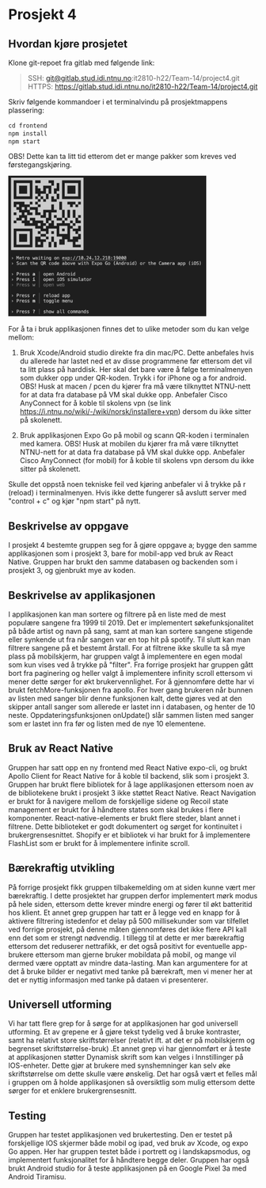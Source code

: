 # Prosjekt 4



## Hvordan kjøre prosjetet

Klone git-repoet fra gitlab med følgende link:
> SSH:      git@gitlab.stud.idi.ntnu.no:it2810-h22/Team-14/project4.git
> HTTPS:    https://gitlab.stud.idi.ntnu.no/it2810-h22/Team-14/project4.git

Skriv følgende kommandoer i et terminalvindu på prosjektmappens plassering:

```
cd frontend
npm install
npm start
```
OBS! Dette kan ta litt tid etterom det er mange pakker som kreves ved førstegangskjøring.

<img src="/frontend/assets/Screenshot 2022-11-22 at 13.29.03.png" alt="drawing" width="400"/>

For å ta i bruk applikasjonen finnes det to ulike metoder som du kan velge mellom:

1. Bruk Xcode/Android studio direkte fra din mac/PC. Dette anbefales hvis du allerede har lastet ned et av disse programmene før ettersom det vil ta litt plass på harddisk. Her skal det bare være å følge terminalmenyen som dukker opp under QR-koden. Trykk i for iPhone og a for android. OBS! Husk at macen / pcen du kjører fra må være tilknyttet NTNU-nett for at data fra database på VM skal dukke opp. Anbefaler Cisco AnyConnect for å koble til skolens vpn (se link https://i.ntnu.no/wiki/-/wiki/norsk/installere+vpn) dersom du ikke sitter på skolenett.

2. Bruk applikasjonen Expo Go på mobil og scann QR-koden i terminalen med kamera. 
OBS! Husk at mobilen du kjører fra må være tilknyttet NTNU-nett for at data fra database på VM skal dukke opp. Anbefaler Cisco AnyConnect (for mobil) for å koble til skolens vpn dersom du ikke sitter på skolenett.

Skulle det oppstå noen tekniske feil ved kjøring anbefaler vi å trykke på r (reload) i terminalmenyen. Hvis ikke dette fungerer så avslutt server med "control + c" og kjør "npm start" på nytt.

## Beskrivelse av oppgave

I prosjekt 4 bestemte gruppen seg for å gjøre oppgave a; bygge den samme applikasjonen som i prosjekt 3, bare for mobil-app ved bruk av React Native. Gruppen har brukt den samme databasen og backenden som i prosjekt 3, og gjenbrukt mye av koden. 

## Beskrivelse av applikasjonen

I applikasjonen kan man sortere og filtrere på en liste med de mest populære sangene fra 1999 til 2019. Det er implementert søkefunksjonalitet på både artist og navn på sang, samt at man kan sortere sangene stigende eller synkende ut fra når sangen var en top hit på spotify. Til slutt kan man filtrere sangene på et bestemt årstall. For at filtrene ikke skulle ta så mye plass på mobilskjerm, har gruppen valgt å implementere en egen modal som kun vises ved å trykke på "filter". Fra forrige prosjekt har gruppen gått bort fra paginering og heller valgt å implementere infinity scroll ettersom vi mener dette sørger for økt brukervennlighet. For å gjennomføre dette har vi brukt fetchMore-funksjonen fra apollo. For hver gang brukeren når bunnen av listen med sanger blir denne funksjonen kalt, dette gjøres ved at den skipper antall sanger som allerede er lastet inn i databasen, og henter de 10 neste. Oppdateringsfunksjonen onUpdate() slår sammen listen med sanger som er lastet inn fra før og listen med de nye 10 elementene.

## Bruk av React Native

Gruppen har satt opp en ny frontend med React Native expo-cli, og brukt Apollo Client for React Native for å koble til backend, slik som i prosjekt 3. Gruppen har brukt flere bibliotek for å lage applikasjonen ettersom noen av de bibliotekene brukt i prosjekt 3 ikke støttet React Native. React Navigation er brukt for å navigere mellom de forskjellige sidene og Recoil state management er brukt for å håndtere states som skal brukes i flere komponenter. React-native-elements er brukt flere steder, blant annet i filtrene. Dette biblioteket er godt dokumentert og sørget for kontinuitet i brukergrensesnittet. Shopify er et bibliotek vi har brukt for å implementere FlashList som er brukt for å implementere infinite scroll. 

## Bærekraftig utvikling

På forrige prosjekt fikk gruppen tilbakemelding om at siden kunne vært mer bærekraftig. I dette prosjektet har gruppen derfor implementert mørk modus på hele siden, ettersom dette krever mindre energi og fører til økt batteritid hos klient. Et annet grep gruppen har tatt er å legge ved en knapp for å aktivere filtrering istedenfor et delay på 500 millisekunder som var tilfellet ved forrige prosjekt, på denne måten gjennomføres det ikke flere API kall enn det som er strengt nødvendig. I tillegg til at dette er mer bærekraftig ettersom det reduserer nettrafikk, er det også positivt for eventuelle app-brukere ettersom man gjerne bruker mobildata på mobil, og mange vil dermed være opptatt av mindre data-lasting. Man kan argumentere for at det å bruke bilder er negativt med tanke på bærekraft, men vi mener her at det er nyttig informasjon med tanke på dataen vi presenterer.

## Universell utforming

Vi har tatt flere grep for å sørge for at applikasjonen har god universell utforming. Et av grepene er å gjøre tekst tydelig ved å bruke kontraster, samt ha relativt store skriftstørrelser (relativt ift. at det er på mobilskjerm og begrenset skriftstørrelse-bruk) .Et annet grep vi har gjennomført er å teste at applikasjonen støtter Dynamisk skrift som kan velges i Innstillinger på IOS-enheter. Dette gjør at brukere med synshemninger kan selv øke skriftstørrelse om dette skulle være ønskelig. Det har også vært et felles mål i gruppen om å holde applikasjonen så oversiktlig som mulig ettersom dette sørger for et enklere brukergrensesnitt.

## Testing

Gruppen har testet applikasjonen ved brukertesting. Den er testet på forskjellige IOS skjermer både mobil og ipad, ved bruk av Xcode, og expo Go appen. Her har gruppen testet både i portrett og i landskapsmodus, og implementert funksjonalitet for å håndtere begge deler. Gruppen har også brukt Android studio for å teste applikasjonen på en Google Pixel 3a med Android Tiramisu.





